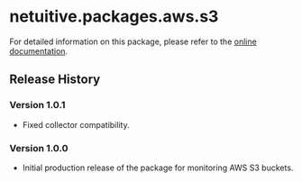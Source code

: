 # netuitive.packages.aws.s3

For detailed information on this package, please refer to the [online documentation](https://help.netuitive.com/Content/Integrations/aws.htm).

## Release History

### Version 1.0.1

* Fixed collector compatibility.

### Version 1.0.0

* Initial production release of the package for monitoring AWS S3 buckets.

